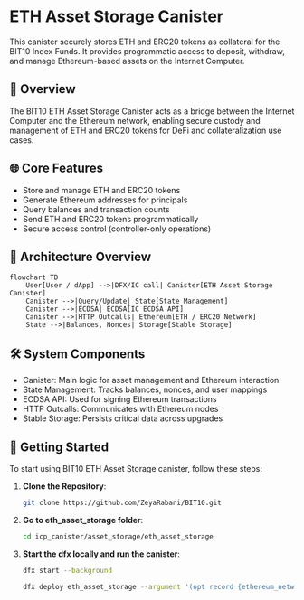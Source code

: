 # ETH Asset Storage Canister

This canister securely stores ETH and ERC20 tokens as collateral for the BIT10 Index Funds. It provides programmatic access to deposit, withdraw, and manage Ethereum-based assets on the Internet Computer.

## 🌟 Overview

The BIT10 ETH Asset Storage Canister acts as a bridge between the Internet Computer and the Ethereum network, enabling secure custody and management of ETH and ERC20 tokens for DeFi and collateralization use cases.

## 🌐 Core Features

- Store and manage ETH and ERC20 tokens
- Generate Ethereum addresses for principals
- Query balances and transaction counts
- Send ETH and ERC20 tokens programmatically
- Secure access control (controller-only operations)

## 📐 Architecture Overview

```mermaid
flowchart TD
    User[User / dApp] -->|DFX/IC call| Canister[ETH Asset Storage Canister]
    Canister -->|Query/Update| State[State Management]
    Canister -->|ECDSA| ECDSA[IC ECDSA API]
    Canister -->|HTTP Outcalls| Ethereum[ETH / ERC20 Network]
    State -->|Balances, Nonces| Storage[Stable Storage]
```

## 🛠️ System Components

- Canister: Main logic for asset management and Ethereum interaction
- State Management: Tracks balances, nonces, and user mappings
- ECDSA API: Used for signing Ethereum transactions
- HTTP Outcalls: Communicates with Ethereum nodes
- Stable Storage: Persists critical data across upgrades

<!-- ## 🔗 ICP Canisters

- ETH Asset Storage Sepolia Testnet: [zkrig-uqaaa-aaaap-qkmiq-cai](https://a4gq6-oaaaa-aaaab-qaa4q-cai.raw.icp0.io/?id=zkrig-uqaaa-aaaap-qkmiq-cai)
- ETH Asset Storage: [2bh6f-siaaa-aaaap-qkmca-cai](https://a4gq6-oaaaa-aaaab-qaa4q-cai.raw.icp0.io/?id=2bh6f-siaaa-aaaap-qkmca-cai) -->

## 🏁 Getting Started

To start using BIT10 ETH Asset Storage canister, follow these steps:

1. **Clone the Repository**:
    ```bash
    git clone https://github.com/ZeyaRabani/BIT10.git
    ```

2. **Go to eth_asset_storage folder**:
    ```bash
    cd icp_canister/asset_storage/eth_asset_storage
    ```

3. **Start the dfx locally and run the canister**:
    ```bash
    dfx start --background

    dfx deploy eth_asset_storage --argument '(opt record {ethereum_network = opt variant {Sepolia}; ecdsa_key_name = opt variant {TestKeyLocalDevelopment}})'
    ```
